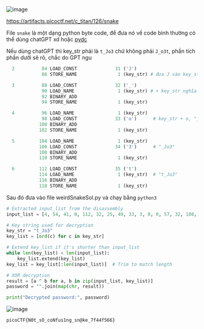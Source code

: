 ![image](https://github.com/user-attachments/assets/1ac71344-4b8a-435a-b68b-a14e0b6ec4aa)

https://artifacts.picoctf.net/c_titan/126/snake

File `snake` là một dạng python byte code, để đưa nó về code bình thường có thể dùng chatGPT xd hoặc [pydc](https://github.com/zrax/pycdc)

Nếu dùng chatGPT thì key_str phải là `t_Jo3` chứ không phải `J_o3t`, phần tích phần dưới sẽ rõ, chắc do GPT ngu

```python
  2          84 LOAD_CONST              31 ('J')
             86 STORE_NAME               1 (key_str) # đưa J vào key_str

  3          88 LOAD_CONST              32 ('_')
             90 LOAD_NAME                1 (key_str) # + key_str nghĩa là "_J"
             92 BINARY_ADD
             94 STORE_NAME               1 (key_str)

  4          96 LOAD_NAME                1 (key_str)
             98 LOAD_CONST              33 ('o')      # key_str + o, "_Jo"
            100 BINARY_ADD
            102 STORE_NAME               1 (key_str)

  5         104 LOAD_NAME                1 (key_str)
            106 LOAD_CONST              34 ('3')      # "_Jo3"
            108 BINARY_ADD
            110 STORE_NAME               1 (key_str)

  6         112 LOAD_CONST              35 ('t')
            114 LOAD_NAME                1 (key_str)  # "t_Jo3"
            116 BINARY_ADD
            118 STORE_NAME               1 (key_str)
```

Sau đó đưa vào file weirdSnakeSol.py và chạy bằng `python3`

```python
# Extracted input_list from the disassembly
input_list = [4, 54, 41, 0, 112, 32, 25, 49, 33, 3, 0, 0, 57, 32, 108, 23, 48, 4, 9, 70, 7, 110, 36, 8, 108, 7, 49, 10, 4, 86, 43, 104, 44, 91, 7, 18, 106, 124, 89, 78]

# Key string used for decryption
key_str = "t_Jo3"
key_list = [ord(c) for c in key_str]

# Extend key_list if it's shorter than input_list
while len(key_list) < len(input_list):
    key_list.extend(key_list)
key_list = key_list[:len(input_list)]  # Trim to match length

# XOR decryption
result = [a ^ b for a, b in zip(input_list, key_list)]
password = "".join(map(chr, result))

print("Decrypted password:", password)
```

![image](https://github.com/user-attachments/assets/0d74936c-f75e-43b2-8c5e-321ae984f36b)

`picoCTF{N0t_sO_coNfus1ng_sn@ke_7f44f566}`
